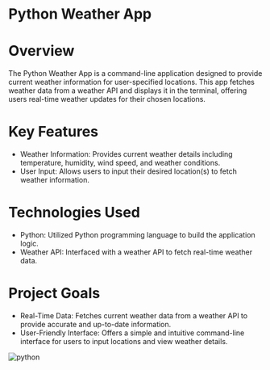 # Python Weather App

# Overview
The Python Weather App is a command-line application designed to provide current weather information for user-specified locations. This app fetches weather data from a weather API and displays it in the terminal, offering users real-time weather updates for their chosen locations.

# Key Features
- Weather Information: Provides current weather details including temperature, humidity, wind speed, and weather conditions.
- User Input: Allows users to input their desired location(s) to fetch weather information.

# Technologies Used
- Python: Utilized Python programming language to build the application logic.
- Weather API: Interfaced with a weather API to fetch real-time weather data.

# Project Goals
- Real-Time Data: Fetches current weather data from a weather API to provide accurate and up-to-date information.
- User-Friendly Interface: Offers a simple and intuitive command-line interface for users to input locations and view weather details.

![python](https://github.com/Juan-Carlos-D/WeatherApp/assets/134022726/567cd735-6935-4cad-b557-65df4eb1ee27)
